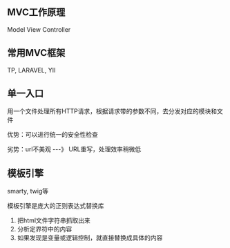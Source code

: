## MVC工作原理
Model View Controller

## 常用MVC框架
TP, LARAVEL, YII

## 单一入口
用一个文件处理所有HTTP请求，根据请求带的参数不同，去分发对应的模块和文件

优势：可以进行统一的安全性检查

劣势：url不美观 ---》 URL重写，处理效率稍微低

## 模板引擎
smarty, twig等

模板引擎是庞大的正则表达式替换库

1. 把html文件字符串抓取出来
2. 分析定界符中的内容
3. 如果发现是变量或逻辑控制，就直接替换成具体的内容
